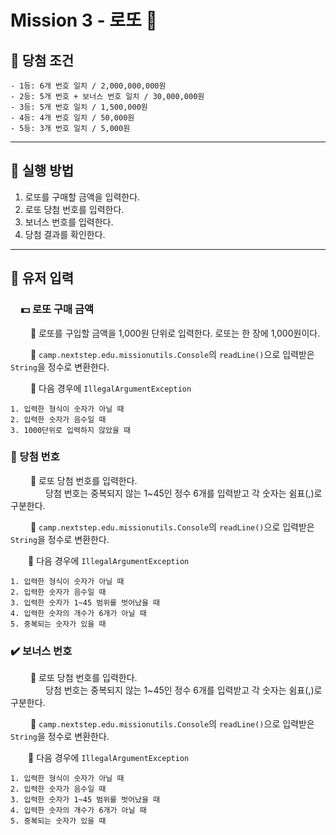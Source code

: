 # Mission 3 - 로또 🤑

## 🏅 당첨 조건

    - 1등: 6개 번호 일치 / 2,000,000,000원
    - 2등: 5개 번호 + 보너스 번호 일치 / 30,000,000원
    - 3등: 5개 번호 일치 / 1,500,000원
    - 4등: 4개 번호 일치 / 50,000원
    - 5등: 3개 번호 일치 / 5,000원

-----

## 👾 실행 방법

1. 로또를 구매할 금액을 입력한다.
2. 로또 당첨 번호를 입력한다.
3. 보너스 번호를 입력한다.
4. 당첨 결과를 확인한다.



-----

## 🙋 유저 입력

### &emsp;💵 로또 구매 금액

&emsp;&emsp; 🔸 로또를 구입할 금액을 1,000원 단위로 입력한다. 로또는 한 장에 1,000원이다.

&emsp;&emsp; 🔸 `camp.nextstep.edu.missionutils.Console`의 `readLine()`으로 입력받은 `String`을 정수로 변환한다.

&emsp;&emsp; 🚫 다음 경우에 `IllegalArgumentException`

```
1. 입력한 형식이 숫자가 아닐 때
2. 입력한 숫자가 음수일 때
3. 1000단위로 입력하지 않았을 때
```

### 🔢 당첨 번호

&emsp;&emsp; 🔸 로또 당첨 번호를 입력한다.  
&emsp;&emsp;&emsp;&emsp;당첨 번호는 중복되지 않는 1~45인 정수 6개를 입력받고 각 숫자는 쉼표(,)로 구분한다.

&emsp;&emsp; 🔸 `camp.nextstep.edu.missionutils.Console`의 `readLine()`으로 입력받은 `String`을 정수로 변환한다.

&emsp;&emsp;🚫 다음 경우에 `IllegalArgumentException`

```
1. 입력한 형식이 숫자가 아닐 때
2. 입력한 숫자가 음수일 때
3. 입력한 숫자가 1~45 범위를 벗어났을 때
4. 입력한 숫자의 개수가 6개가 아닐 때
5. 중복되는 숫자가 있을 때
```

### ✔️ 보너스 번호

&emsp;&emsp; 🔸 로또 당첨 번호를 입력한다.  
&emsp;&emsp;&emsp;&emsp;당첨 번호는 중복되지 않는 1~45인 정수 6개를 입력받고 각 숫자는 쉼표(,)로 구분한다.

&emsp;&emsp; 🔸 `camp.nextstep.edu.missionutils.Console`의 `readLine()`으로 입력받은 `String`을 정수로 변환한다.

&emsp;&emsp;🚫 다음 경우에 `IllegalArgumentException`

```
1. 입력한 형식이 숫자가 아닐 때
2. 입력한 숫자가 음수일 때
3. 입력한 숫자가 1~45 범위를 벗어났을 때
4. 입력한 숫자의 개수가 6개가 아닐 때
5. 중복되는 숫자가 있을 때
```


